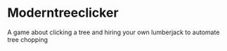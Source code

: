# Moderntreeclicker
A game about clicking a tree and hiring your own lumberjack to automate tree chopping

